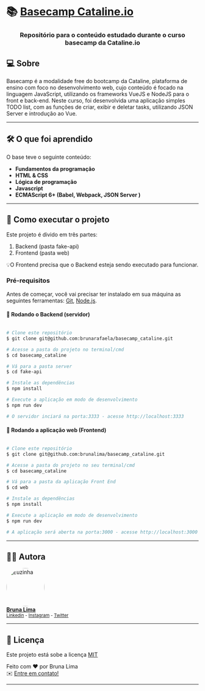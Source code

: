 <h1>
     📚 <a href="https://www.cataline.io/basecamp" alt="Basecamp Cataline.io">Basecamp Cataline.io</a>
</h1>

<h3 align="center">
    Repositório para o conteúdo estudado durante o curso basecamp da Cataline.io
</h3>


## 💻 Sobre 

Basecamp é a modalidade free do bootcamp da Cataline, plataforma de ensino com foco no desenvolvimento web, cujo conteúdo é focado na linguagem JavaScript, utilizando os frameworks VueJS e NodeJS para o front e back-end. Neste curso, foi desenvolvida uma aplicação simples TODO list, com as funções de criar, exibir e deletar tasks, utilizando JSON Server e introdução ao Vue.


---

## 🛠 O que foi aprendido

O base teve o seguinte conteúdo: 

-   **Fundamentos da programação**
-   **HTML & CSS**
-   **Lógica de programação**
-   **Javascript**
-   **ECMAScript 6+ (Babel, Webpack, JSON Server )**


---

## 🚀 Como executar o projeto

Este projeto é divido em três partes:
1. Backend (pasta fake-api) 
2. Frontend (pasta web)

💡O Frontend precisa que o Backend esteja sendo executado para funcionar.

### Pré-requisitos

Antes de começar, você vai precisar ter instalado em sua máquina as seguintes ferramentas:
[Git](https://git-scm.com), [Node.js](https://nodejs.org/en/). 

#### 🎲 Rodando o Backend (servidor)

```bash

# Clone este repositório
$ git clone git@github.com:brunarafaela/basecamp_cataline.git

# Acesse a pasta do projeto no terminal/cmd
$ cd basecamp_cataline

# Vá para a pasta server
$ cd fake-api

# Instale as dependências
$ npm install

# Execute a aplicação em modo de desenvolvimento
$ npm run dev

# O servidor inciará na porta:3333 - acesse http://localhost:3333 

```


#### 🧭 Rodando a aplicação web (Frontend)

```bash

# Clone este repositório
$ git clone git@github.com:brunalima/basecamp_cataline.git

# Acesse a pasta do projeto no seu terminal/cmd
$ cd basecamp_cataline

# Vá para a pasta da aplicação Front End
$ cd web

# Instale as dependências
$ npm install

# Execute a aplicação em modo de desenvolvimento
$ npm run dev

# A aplicação será aberta na porta:3000 - acesse http://localhost:3000

```

---


## 👩‍💻 Autora

<a href="https://www.linkedin.com/in/brunarafaela/">
 <img style="border-radius: 50%;" src="https://media-exp1.licdn.com/dms/image/C4D03AQFNJtR2Rcy-qw/profile-displayphoto-shrink_800_800/0/1606371051231?e=1625097600&v=beta&t=DNeY9XirRbG_uZYSkaao1orMXOhVl_KZzMd02kvTVx4" width="100px;" alt="Euzinha"/>
 <br />
<b>Bruna Lima</b></a><br />
 <sub> <a href="https://www.linkedin.com/in/brunarafaela/">Linkedin</a> - <a href="https://www.instagram.com/bruna.dev/">Instagram</a> - <a href="https://twitter.com/batbrn">Twitter</a></sub>
 <br />

---

## 📝 Licença

Este projeto está sobe a licença [MIT](https://opensource.org/licenses/MIT) 

Feito com ❤️  por Bruna Lima <br />
✉️  [Entre em contato!](https://www.linkedin.com/in/brunarafaela/)

---